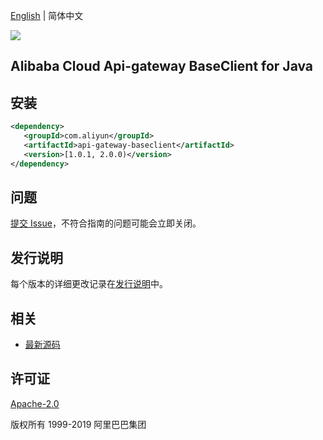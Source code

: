[English](README.md) | 简体中文

![](https://aliyunsdk-pages.alicdn.com/icons/AlibabaCloud.svg)

## Alibaba Cloud Api-gateway BaseClient for Java


## 安装

```xml
<dependency>
   <groupId>com.aliyun</groupId>
   <artifactId>api-gateway-baseclient</artifactId>
   <version>[1.0.1, 2.0.0)</version>
</dependency>
```

## 问题
[提交 Issue](https://github.com/aliyun/alibabacloud-apigateway-core-sdk/issues/new)，不符合指南的问题可能会立即关闭。

## 发行说明
每个版本的详细更改记录在[发行说明](./ChangeLog.txt)中。

## 相关
* [最新源码](https://github.com/aliyun/alibabacloud-apigateway-core-sdk/java)

## 许可证
[Apache-2.0](http://www.apache.org/licenses/LICENSE-2.0)

版权所有 1999-2019 阿里巴巴集团

